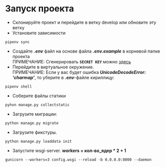 # Запуск проекта
* Склонируйте проект и перейдите в ветку develop или обновите эту ветку
* Установите зависимости
```
pipenv sync
```
* Создайте ***.env*** файл на основе файла ***.env.example*** в корневой папке проекта <br>
  ПРИМЕЧАНИЕ: Сгенерировать **`SECRET KEY`** можно [здесь](https://djecrety.ir/)
* Перейдите в виртуальное окружение. <br>
  ПРИМЕЧАНИЕ: Если у вас будет ошибка ***UnicodeDecodeError: 'charmap'***, то уберите в ***.env***-файле кириллицу:
```
pipenv shell
```
* Соберите файлы статики
```
pyhon manage.py collectstatic
```
* Загрузите миграции:
```
python manage.py migrate
```
* Загрузите фикстуры. <br>
```
python manage.py loaddata init
```
* Запустите wsgi-server. **workers = кол-во_ядер * 2 + 1**
```
gunicorn --workers=3 config.wsgi --reload -b 0.0.0.0:8000 --daemon
```
